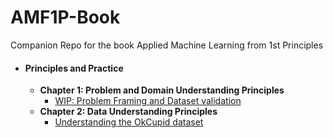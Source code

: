 # AMF1P-Book
Companion Repo for the book Applied Machine Learning from 1st Principles
* #### **Principles and Practice**
   * **Chapter 1: Problem and Domain Understanding Principles**
      * [WIP: Problem Framing and Dataset validation]()
   * **Chapter 2: Data Understanding Principles**
      * [Understanding the OkCupid dataset]()
   
